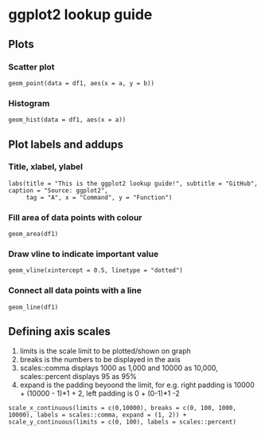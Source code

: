 # ggplot2 lookup guide

## Plots

### Scatter plot
```{r}
geom_point(data = df1, aes(x = a, y = b))
```

### Histogram
```{r}
geom_hist(data = df1, aes(x = a))
```

## Plot labels and addups

### Title, xlabel, ylabel
```{r}
labs(title = "This is the ggplot2 lookup guide!", subtitle = "GitHub", caption = "Source: ggplot2",
     tag = "A", x = "Command", y = "Function") 
```

### Fill area of data points with colour
```{r}
geom_area(df1)
```

### Draw vline to indicate important value
```{r}
geom_vline(xintercept = 0.5, linetype = "dotted")
```

### Connect all data points with a line
```{r}
geom_line(df1)
```

## Defining axis scales
1. limits is the scale limit to be plotted/shown on graph
2. breaks is the numbers to be displayed in the axis
3. scales::comma displays 1000 as 1,000 and 10000 as 10,000, scales::percent displays 95 as 95%
4. expand is the padding beyoond the limit, for e.g. right padding is 10000 + (10000 - 1)*1 + 2,
   left padding is 0 + (0-1)*1 -2
```{r}
scale_x_continuous(limits = c(0,10000), breaks = c(0, 100, 1000, 10000), labels = scales::comma, expand = (1, 2)) +
scale_y_continuous(limits = c(0, 100), labels = scales::percent)
```
